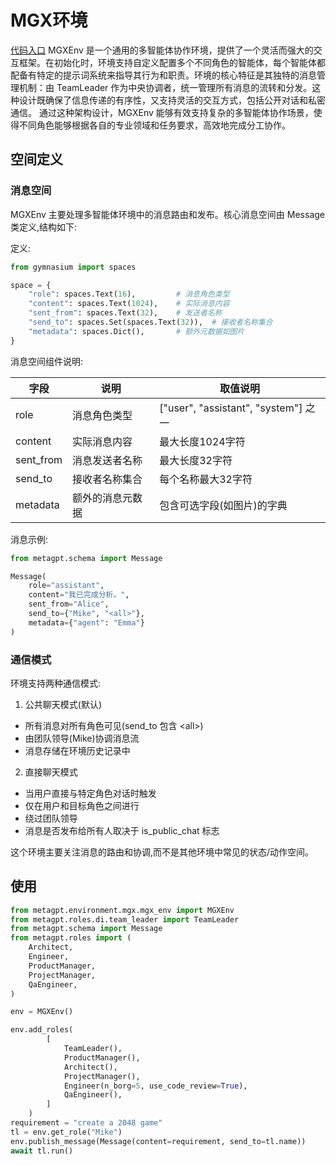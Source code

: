 # MGX环境

[代码入口](https://github.com/geekan/MetaGPT/tree/main/metagpt/environment/mgx/mgx_env.py)
MGXEnv 是一个通用的多智能体协作环境，提供了一个灵活而强大的交互框架。在初始化时，环境支持自定义配置多个不同角色的智能体，每个智能体都配备有特定的提示词系统来指导其行为和职责。环境的核心特征是其独特的消息管理机制：由 TeamLeader 作为中央协调者，统一管理所有消息的流转和分发。这种设计既确保了信息传递的有序性，又支持灵活的交互方式，包括公开对话和私密通信。 通过这种架构设计，MGXEnv 能够有效支持复杂的多智能体协作场景，使得不同角色能够根据各自的专业领域和任务要求，高效地完成分工协作。

## 空间定义

### 消息空间

MGXEnv 主要处理多智能体环境中的消息路由和发布。核心消息空间由 Message 类定义,结构如下:

定义:

```python
from gymnasium import spaces

space = {
    "role": spaces.Text(16),         # 消息角色类型
    "content": spaces.Text(1024),    # 实际消息内容
    "sent_from": spaces.Text(32),    # 发送者名称
    "send_to": spaces.Set(spaces.Text(32)),  # 接收者名称集合
    "metadata": spaces.Dict(),       # 额外元数据如图片
}
```

消息空间组件说明:

| 字段      | 说明             | 取值说明                             |
| --------- | ---------------- | ------------------------------------ |
| role      | 消息角色类型     | ["user", "assistant", "system"] 之一 |
| content   | 实际消息内容     | 最大长度1024字符                     |
| sent_from | 消息发送者名称   | 最大长度32字符                       |
| send_to   | 接收者名称集合   | 每个名称最大32字符                   |
| metadata  | 额外的消息元数据 | 包含可选字段(如图片)的字典           |

消息示例:

```python
from metagpt.schema import Message

Message(
    role="assistant",
    content="我已完成分析。",
    sent_from="Alice",
    send_to={"Mike", "<all>"},
    metadata={"agent": "Emma"}
)
```

### 通信模式

环境支持两种通信模式:

1. 公共聊天模式(默认)

- 所有消息对所有角色可见(send_to 包含 \<all\>)
- 由团队领导(Mike)协调消息流
- 消息存储在环境历史记录中

2. 直接聊天模式

- 当用户直接与特定角色对话时触发
- 仅在用户和目标角色之间进行
- 绕过团队领导
- 消息是否发布给所有人取决于 is_public_chat 标志

这个环境主要关注消息的路由和协调,而不是其他环境中常见的状态/动作空间。

## 使用

```python
from metagpt.environment.mgx.mgx_env import MGXEnv
from metagpt.roles.di.team_leader import TeamLeader
from metagpt.schema import Message
from metagpt.roles import (
    Architect,
    Engineer,
    ProductManager,
    ProjectManager,
    QaEngineer,
)

env = MGXEnv()

env.add_roles(
        [
            TeamLeader(),
            ProductManager(),
            Architect(),
            ProjectManager(),
            Engineer(n_borg=5, use_code_review=True),
            QaEngineer(),
        ]
    )
requirement = "create a 2048 game"
tl = env.get_role("Mike")
env.publish_message(Message(content=requirement, send_to=tl.name))
await tl.run()

```
